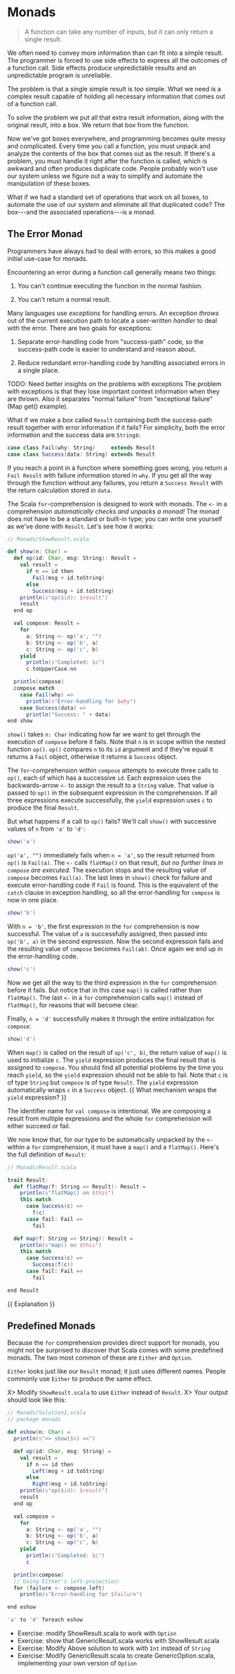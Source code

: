# Monads

> A function can take any number of inputs, but it can only return a single result.

We often need to convey more information than can fit into a simple result.
The programmer is forced to use side effects to express all the outcomes of a function call.
Side effects produce unpredictable results and an unpredictable program is unreliable.

The problem is that a single simple result is *too* simple.
What we need is a complex result capable of holding all necessary information that comes out of a function call.

To solve the problem we put all that extra result information, along with the original result, into a box.
We return that box from the function.

Now we've got boxes everywhere, and programming becomes quite messy and complicated.
Every time you call a function, you must unpack and analyze the contents of the box that comes out as the result.
If there's a problem, you must handle it right after the function is called, which is awkward and often produces duplicate code.
People probably won't use our system unless we figure out a way to simplify and automate the manipulation of these boxes.

What if we had a standard set of operations that work on all boxes, to automate the use of our system and eliminate all that duplicated code?
The box---and the associated operations---is a monad.

## The Error Monad

Programmers have always had to deal with errors, so this makes a good initial use-case for monads.

Encountering an error during a function call generally means two things:

1. You can't continue executing the function in the normal fashion.

2. You can't return a normal result.

Many languages use *exceptions* for handling errors.
An exception *throws* out of the current execution path to locate a user-written *handler* to deal with the error.
There are two goals for exceptions:

1. Separate error-handling code from "success-path" code, so the success-path code is easier to understand and reason about.

2. Reduce redundant error-handling code by handling associated errors in a single place.

TODO: Need better insights on the problems with exceptions
The problem with exceptions is that they lose important context information when they are thrown.
Also it separates "normal failure" from "exceptional failure" (Map get() example).

What if we make a box called `Result` containing *both* the success-path result together with error information if it fails?
For simplicity, both the error information and the success data are `String`s:

```scala mdoc
case class Fail(why: String)     extends Result
case class Success(data: String) extends Result
```

If you reach a point in a function where something goes wrong, you return a `Fail Result` with failure information stored in `why`.
If you get all the way through the function without any failures, you return a `Success Result` with the return calculation stored in `data`.

The Scala `for`-comprehension is designed to work with monads.
The `<-` in a comprehension *automatically checks and unpacks a monad!*
The monad does not have to be a standard or built-in type; you can write one yourself as we've done with `Result`.
Let's see how it works:

```scala mdoc
// Monads/ShowResult.scala

def show(n: Char) =
  def op(id: Char, msg: String): Result =
    val result =
      if n == id then
        Fail(msg + id.toString)
      else
        Success(msg + id.toString)
    println(s"op($id): $result")
    result
  end op

  val compose: Result =
    for
      a: String <- op('a', "")
      b: String <- op('b', a)
      c: String <- op('c', b)
    yield
      println(s"Completed: $c")
      c.toUpperCase.nn

  println(compose)
  compose match
    case Fail(why) =>
      println(s"Error-handling for $why")
    case Success(data) =>
      println("Success: " + data)
end show
```

`show()` takes `n: Char` indicating how far we want to get through the execution of `compose` before it fails.
Note that `n` is in scope within the nested function `op()`.
`op()` compares `n` to its `id` argument and if they're equal it returns a `Fail` object, otherwise it returns a `Success` object.

The `for`-comprehension within `compose` attempts to execute three calls to `op()`, each of which has a successive `id`.
Each expression uses the backwards-arrow `<-` to assign the result to a `String` value.
That value is passed to `op()` in the subsequent expression in the comprehension.
If all three expressions execute successfully, the `yield` expression uses `c` to produce the final `Result`.

But what happens if a call to `op()` fails?
We'll call `show()` with successive values of `n` from `'a'` to `'d'`:

```scala mdoc
show('a')
```

`op('a', "")` immediately fails when `n = 'a'`, so the result returned from `op()` is `Fail(a)`.
The `<-` calls `flatMap()` on that result, *but no further lines in `compose` are executed*.
The execution stops and the resulting value of `compose` becomes `Fail(a)`.
The last lines in `show()` check for failure and execute error-handling code if `Fail` is found.
This is the equivalent of the `catch` clause in exception handling, so all the error-handling for `compose` is now in one place.

```scala mdoc
show('b')
```

With `n = 'b'`, the first expression in the `for` comprehension is now successful.
The value of `a` is successfully assigned, then passed into `op('b', a)` in the second expression.
Now the second expression fails and the resulting value of `compose` becomes `Fail(ab)`.
Once again we end up in the error-handling code.

```scala mdoc
show('c')
```

Now we get all the way to the third expression in the `for` comprehension before it fails.
But notice that in this case `map()` is called rather than `flatMap()`.
The last `<-` in a `for` comprehension calls `map()` instead of `flatMap()`, for reasons that will become clear.

Finally, `n = 'd'` successfully makes it through the entire initialization for `compose`:

```scala mdoc
show('d')
```

When `map()` is called on the result of `op('c', b)`, the return value of `map()` is used to initialize `c`.
The `yield` expression produces the final result that is assigned to `compose`.
You should find all potential problems by the time you reach `yield`, so the `yield` expression should not be able to fail.
Note that `c` is of type `String` but `compose` is of type `Result`.
The `yield` expression automatically wraps `c` in a `Success` object.
{{ What mechanism wraps the `yield` expression? }}

The identifier name for `val compose` is intentional.
We are composing a result from multiple expressions and the whole `for` comprehension will either succeed or fail.

We now know that, for our type to be automatically unpacked by the `<-` within a `for` comprehension, it must have a `map()` and a `flatMap()`.
Here's the full definition of `Result`:

```scala mdoc
// Monads/Result.scala

trait Result:
  def flatMap(f: String => Result): Result =
    println(s"flatMap() on $this")
    this.match
      case Success(c) =>
        f(c)
      case fail: Fail =>
        fail

  def map(f: String => String): Result =
    println(s"map() on $this")
    this.match
      case Success(c) =>
        Success(f(c))
      case fail: Fail =>
        fail

end Result
```

{{ Explanation }}

## Predefined Monads

Because the `for` comprehension provides direct support for monads, you might not be surprised to discover that Scala comes with some predefined monads.
The two most common of these are `Either` and `Option`.

`Either` looks just like our `Result` monad; it just uses different names.
People commonly use `Either` to produce the same effect.

X> Modify `ShowResult.scala` to use `Either` instead of `Result`.
X> Your output should look like this:

```scala mdoc:invisible
// Monads/Solution1.scala
// package monads

def eshow(n: Char) =
  println(s">> show($n) <<")

  def op(id: Char, msg: String) =
    val result =
      if n == id then
        Left(msg + id.toString)
      else
        Right(msg + id.toString)
    println(s"op($id): $result")
    result
  end op

  val compose =
    for
      a: String <- op('a', "")
      b: String <- op('b', a)
      c: String <- op('c', b)
    yield
      println(s"Completed: $c")
      c

  println(compose)
  // Using Either's left-projection:
  for (failure <- compose.left)
    println(s"Error-handling for $failure")

end eshow
```

```scala mdoc
'a' to 'd' foreach eshow
```

- Exercise: modify ShowResult.scala to work with `Option`
- Exercise: show that GenericResult.scala works with ShowResult.scala
- Exercise: Modify Above solution to work with `Int` instead of `String`
- Exercise: Modify GenericResult.scala to create GenericOption.scala, implementing your own version of `Option`
